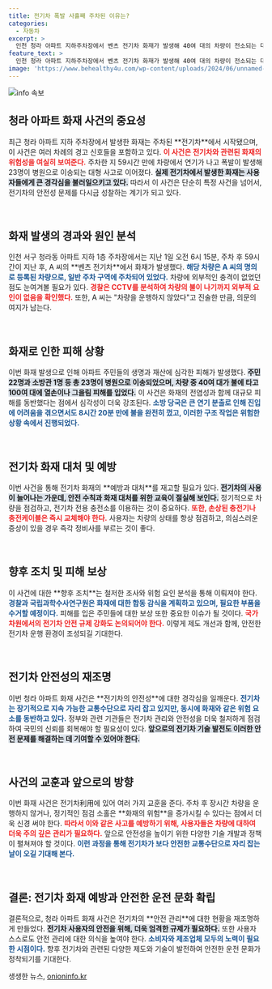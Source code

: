 ```yaml
---
title: 전기차 폭발 사흘째 주차된 이유는?
categories:
  - 자동차
excerpt: >
  인천 청라 아파트 지하주차장에서 벤츠 전기차 화재가 발생해 40여 대의 차량이 전소되는 대형 참사가 일어났습니다. 주차 후 59시간 뒤 폭발적 화재가 시작된 이유는 무엇일까요?
feature_text: >
  인천 청라 아파트 지하주차장에서 벤츠 전기차 화재가 발생해 40여 대의 차량이 전소되는 대형 참사가 일어났습니다. 주차 후 59시간 뒤 폭발적 화재가 시작된 이유는 무엇일까요?
image: 'https://www.behealthy4u.com/wp-content/uploads/2024/06/unnamed-file.png'
---
```


<p><img src="https://www.behealthy4u.com/wp-content/uploads/2024/06/unnamed-file.png" alt="info 속보" /></p>

<h2 data-ke-size="size26">청라 아파트 화재 사건의 중요성</h2>

<p data-ke-size="size16">최근 청라 아파트 지하 주차장에서 발생한 화재는 주차된 **전기차**에서 시작됐으며, 이 사건은 여러 차례의 경고 신호들을 포함하고 있다. <b><span style="color: #ee2323;">이 사건은 전기차와 관련된 화재의 위험성을 여실히 보여준다.</span></b> 주차한 지 59시간 만에 차량에서 연기가 나고 폭발이 발생해 23명이 병원으로 이송되는 대형 사고로 이어졌다. <b><span style="background-color: #21538527;">실제 전기차에서 발생한 화재는 사용자들에게 큰 경각심을 불러일으키고 있다.</span></b> 따라서 이 사건은 단순히 특정 사건을 넘어서, 전기차의 안전성 문제를 다시금 성찰하는 계기가 되고 있다.</p>

<p data-ke-size="size16">&nbsp;</p>

<h2 data-ke-size="size26">화재 발생의 경과와 원인 분석</h2>

<p data-ke-size="size16">인천 서구 청라동 아파트 지하 1층 주차장에서는 지난 1일 오전 6시 15분, 주차 후 59시간이 지난 후, A 씨의 **벤츠 전기차**에서 화재가 발생했다. <b><span style="color: #1a5490;">해당 차량은 A 씨의 명의로 등록된 차량으로, 일반 주차 구역에 주차되어 있었다.</span></b> 차량에 외부적인 충격이 없었던 점도 눈여겨볼 필요가 있다. <b><span style="color: #ee2323;">경찰은 CCTV를 분석하여 차량의 불이 나기까지 외부적 요인이 없음을 확인했다.</span></b> 또한, A 씨는 "차량을 운행하지 않았다"고 진술한 만큼, 의문의 여지가 남는다.</p>

<p data-ke-size="size16">&nbsp;</p>

<h2 data-ke-size="size26">화재로 인한 피해 상황</h2>

<p data-ke-size="size16">이번 화재 발생으로 인해 아파트 주민들의 생명과 재산에 심각한 피해가 발생했다. <b><span style="background-color: #21538527;">주민 22명과 소방관 1명 등 총 23명이 병원으로 이송되었으며, 차량 중 40여 대가 불에 타고 100여 대에 열손이나 그을림 피해를 입었다.</span></b> 이 사건은 화재의 전염성과 함께 대규모 피해를 동반했다는 점에서 심각성이 더욱 강조된다. <b><span style="color: #1a5490;">소방 당국은 큰 연기 분출로 인해 진입에 어려움을 겪으면서도 8시간 20분 만에 불을 완전히 껐고, 이러한 구조 작업은 위험한 상황 속에서 진행되었다.</span></b></p>

<p data-ke-size="size16">&nbsp;</p>

<h2 data-ke-size="size26">전기차 화재 대처 및 예방</h2>

<p data-ke-size="size16">이번 사건을 통해 전기차 화재의 **예방과 대처**를 재고할 필요가 있다. <b><span style="background-color: #21538527;">전기차의 사용이 늘어나는 가운데, 안전 수칙과 화재 대처를 위한 교육이 절실해 보인다.</span></b> 정기적으로 차량을 점검하고, 전기차 전용 충전소를 이용하는 것이 중요하다. <b><span style="color: #ee2323;">또한, 손상된 충전기나 충전케이블은 즉시 교체해야 한다.</span></b> 사용자는 차량의 상태를 항상 점검하고, 의심스러운 증상이 있을 경우 즉각 정비사를 부르는 것이 좋다.</p>

<p data-ke-size="size16">&nbsp;</p>

<h2 data-ke-size="size26">향후 조치 및 피해 보상</h2>

<p data-ke-size="size16">이 사건에 대한 **향후 조치**는 철저한 조사와 위험 요인 분석을 통해 이뤄져야 한다. <b><span style="color: #1a5490;">경찰과 국립과학수사연구원은 화재에 대한 합동 감식을 계획하고 있으며, 필요한 부품을 수거할 예정이다.</span></b> 피해를 입은 주민들에 대한 보상 또한 중요한 이슈가 될 것이다. <b><span style="color: #ee2323;">국가 차원에서의 전기차 안전 규제 강화도 논의되어야 한다.</span></b> 이렇게 제도 개선과 함께, 안전한 전기차 운행 환경이 조성되길 기대한다.</p>

<p data-ke-size="size16">&nbsp;</p>

<h2 data-ke-size="size26">전기차 안전성의 재조명</h2>

<p data-ke-size="size16">이번 청라 아파트 화재 사건은 **전기차의 안전성**에 대한 경각심을 일깨운다. <b><span style="color: #1a5490;">전기차는 장기적으로 지속 가능한 교통수단으로 자리 잡고 있지만, 동시에 화재와 같은 위험 요소를 동반하고 있다.</span></b> 정부와 관련 기관들은 전기차 관리와 안전성을 더욱 철저하게 점검하여 국민의 신뢰를 회복해야 할 필요성이 있다. <b><span style="background-color: #21538527;">앞으로의 전기차 기술 발전도 이러한 안전 문제를 해결하는 데 기여할 수 있어야 한다.</span></b></p>

<p data-ke-size="size16">&nbsp;</p>

<h2 data-ke-size="size26">사건의 교훈과 앞으로의 방향</h2>

<p data-ke-size="size16">이번 화재 사건은 전기차利用에 있어 여러 가지 교훈을 준다. 주차 후 장시간 차량을 운행하지 않거나, 정기적인 점검 소홀은 **화재의 위험**을 증가시킬 수 있다는 점에서 더욱 신경 써야 한다. <b><span style="color: #ee2323;">따라서 이와 같은 사고를 예방하기 위해, 사용자들은 차량에 대하여 더욱 주의 깊은 관리가 필요하다.</span></b> 앞으로 안전성을 높이기 위한 다양한 기술 개발과 정책이 펼쳐져야 할 것이다. <b><span style="color: #1a5490;">이런 과정을 통해 전기차가 보다 안전한 교통수단으로 자리 잡는 날이 오길 기대해 본다.</span></b></p>

<p data-ke-size="size16">&nbsp;</p>

<h2 data-ke-size="size26">결론: 전기차 화재 예방과 안전한 운전 문화 확립</h2>

<p data-ke-size="size16">결론적으로, 청라 아파트 화재 사건은 전기차의 **안전 관리**에 대한 현황을 재조명하게 만들었다. <b><span style="background-color: #21538527;">전기차 사용자의 안전을 위해, 더욱 엄격한 규제가 필요하다.</span></b> 또한 사용자 스스로도 안전 관리에 대한 의식을 높여야 한다. <b><span style="color: #1a5490;">소비자와 제조업체 모두의 노력이 필요한 시점이다.</span></b> 향후 전기차와 관련된 다양한 제도와 기술이 발전하여 안전한 운전 문화가 정착되기를 기대한다.</p>
생생한 뉴스, <a href="https://onioninfo.kr" rel="dofollow">onioninfo.kr</a>


